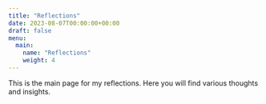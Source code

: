 ```yaml
---
title: "Reflections"
date: 2023-08-07T00:00:00+00:00
draft: false
menu:
  main:
    name: "Reflections"
    weight: 4
---
```


This is the main page for my reflections. Here you will find various thoughts and insights.